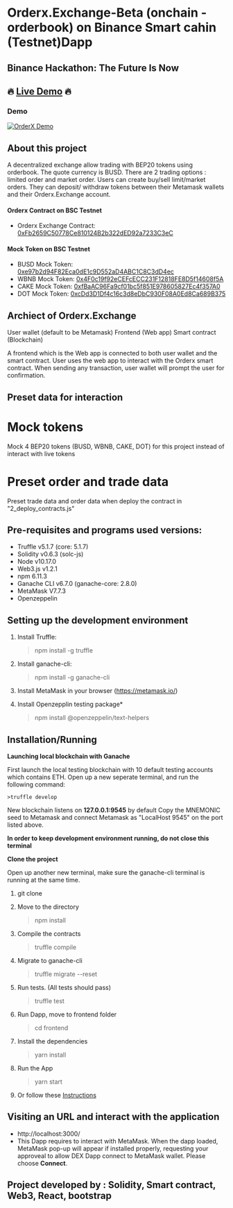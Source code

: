 # Orderx.Exchange-Beta (onchain - orderbook) on Binance Smart cahin (Testnet)Dapp
## Binance Hackathon: The Future Is Now

## 🔥 [Live Demo](https://orderx-exchange.herokuapp.com/) 🔥

### Demo
[![OrderX Demo](http://img.youtube.com/vi/l8P_Wmxoobo/default.jpg)](https://youtu.be/l8P_Wmxoobo)

## About this project

A decentralized exchange allow trading with BEP20 tokens using orderbook. The quote currency is BUSD. There are 2 trading options : limited order and market order. Users can create buy/sell limit/market orders. They can deposit/ withdraw tokens between their Metamask wallets and their Orderx.Exchange account.

#### Orderx Contract on BSC Testnet
- Orderx Exchange Contract: [0xFb2659C50778Ce810124B2b322dED92a7233C3eC](https://testnet.bscscan.com/address/0xFb2659C50778Ce810124B2b322dED92a7233C3eC)
#### Mock Token on BSC Testnet
- BUSD Mock Token: [0xe97b2d94F82Eca0dE1c9D552aD4ABC1C8C3dD4ec](https://testnet.bscscan.com/address/0xe97b2d94F82Eca0dE1c9D552aD4ABC1C8C3dD4ec)
- WBNB Mock Token: [0x4F0c19f92eCEFcECC231F12818FE8D5f14608f5A](https://testnet.bscscan.com/address/0x4F0c19f92eCEFcECC231F12818FE8D5f14608f5A)
- CAKE Mock Token: [0xfBaAC96Fa9cf01bc5f851E978605827Ec4f357A0](https://testnet.bscscan.com/address/0xfBaAC96Fa9cf01bc5f851E978605827Ec4f357A0)
- DOT Mock Token: [0xcDd3D1Df4c16c3d8eDbC930F08A0Ed8Ca689B375](https://testnet.bscscan.com/address/0xcDd3D1Df4c16c3d8eDbC930F08A0Ed8Ca689B375)

## Archiect of Orderx.Exchange

User wallet (default to be Metamask)
Frontend (Web app)
Smart contract (Blockchain)

A frontend which is the Web app is connected to both user wallet and the smart contract. User uses the web app to interact with the Orderx smart contract. When sending any transaction, user wallet will prompt the user for confirmation.

## Preset data for interaction 

# Mock tokens

Mock 4 BEP20 tokens (BUSD, WBNB, CAKE, DOT) for this project instead of interact with live tokens

# Preset order and trade data

Preset trade data and order data when deploy the contract in "2_deploy_contracts.js"


## Pre-requisites and programs used versions:

- Truffle v5.1.7 (core: 5.1.7)
- Solidity v0.6.3 (solc-js)
- Node v10.17.0
- Web3.js v1.2.1
- npm 6.11.3
- Ganache CLI v6.7.0 (ganache-core: 2.8.0)
- MetaMask V7.7.3
- Openzeppelin

## Setting up the development environment

1. Install Truffle: 
    >npm install -g truffle

2. Install ganache-cli:
    >npm install -g ganache-cli

3. Install MetaMask in your browser (https://metamask.io/)

4. Install Openzepplin testing package*
    >npm install @openzeppelin/text-helpers

## Installation/Running

**Launching local blockchain with Ganache**

First launch the local testing blockchain with 10 default testing accounts which contains ETH.
Open up a new seperate terminal, and run the following command:

    >truffle develop

New blockchain listens on **127.0.0.1:9545** by default
Copy the MNEMONIC seed to Metamask and connect Metamask as "LocalHost 9545" on the port listed above.

**In order to keep development environment running, do not close this terminal**

**Clone the project**

Open up another new terminal, make sure the ganache-cli terminal is running at the same time.

1. git clone <url of this project>

2. Move to the directory
    >npm install

3. Compile the contracts
    >truffle compile

4.  Migrate to ganache-cli
    >truffle migrate --reset

5. Run tests. (All tests should pass)
    >truffle test

6. Run Dapp, move to frontend folder
    > cd frontend
7. Install the dependencies
    > yarn install
8. Run the App
    > yarn start
9. Or follow these [Instructions](https://github.com/Usman75/order-x/blob/main/frontend/README.md)
   

## Visiting an URL and interact with the application

- http://localhost:3000/
- This Dapp requires to interact with MetaMask. When the dapp loaded, MetaMask pop-up will appear if installed properly, requesting your approveal to allow DEX Dapp connect to MetaMask wallet. Please choose **Connect**.

## Project developed by : Solidity, Smart contract, Web3, React, bootstrap
